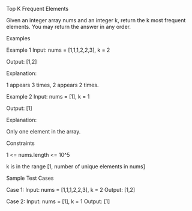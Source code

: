 Top K Frequent Elements

Given an integer array nums and an integer k, return the k most frequent elements. You may return the answer in any order.

Examples

Example 1
Input:
nums = [1,1,1,2,2,3], k = 2

Output:
[1,2]

Explanation:

1 appears 3 times, 2 appears 2 times.

Example 2
Input:
nums = [1], k = 1

Output:
[1]

Explanation:

Only one element in the array.

Constraints

1 <= nums.length <= 10^5

k is in the range [1, number of unique elements in nums]

Sample Test Cases

Case 1:
Input: nums = [1,1,1,2,2,3], k = 2
Output: [1,2]

Case 2:
Input: nums = [1], k = 1
Output: [1]